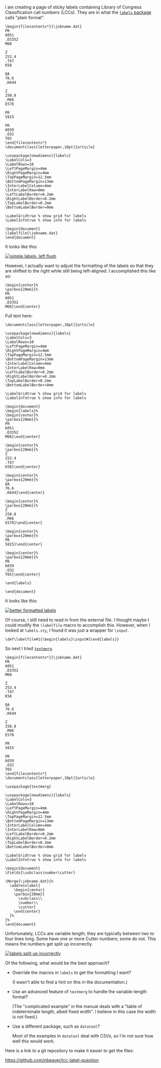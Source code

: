 
I am creating a page of sticky labels containing Library of Congress Classification call numbers (LCCs). They are in what the [`labels` package](https://www.ctan.org/pkg/labels) calls "plain format".

    \begin{filecontents*}{\jobname.dat}
    PR
    6051
    .D3352
    M68
    
    Z
    253.4
    .T47
    K58
    
    QA
    76.6
    .K644
    
    Z
    250.8
    .M46
    E578
    
    PR
    5815
    
    PR
    6039
    .O32
    T65
    \end{filecontents*}
    \documentclass[letterpaper,10pt]{article}
    
    \usepackage[newdimens]{labels}
    \LabelCols=3
    \LabelRows=10
    \LeftPageMargin=4mm
    \RightPageMargin=4mm
    \TopPageMargin=12.5mm
    \BottomPageMargin=13mm
    \InterLabelColumn=4mm
    \InterLabelRow=0mm
    \LeftLabelBorder=0.2mm
    \RightLabelBorder=0.2mm
    \TopLabelBorder=0.2mm
    \BottomLabelBorder=0mm
    
    \LabelGridtrue % show grid for labels
    \LabelInfotrue % show info for labels
    
    \begin{document}
    \labelfile{\jobname.dat}
    \end{document}


It looks like this:

[![simple labels, left flush][1]][1]

However, I actually want to adjust the formatting of the labels so that they are shifted to the right while still being left-aligned. I accomplished this like so:

    \begin{center}%
    \parbox{20mm}{%
    PR
    6051
    .D3352
    M68}\end{center}

Full text here:

    \documentclass[letterpaper,10pt]{article}
    
    \usepackage[newdimens]{labels}
    \LabelCols=3
    \LabelRows=10
    \LeftPageMargin=4mm
    \RightPageMargin=4mm
    \TopPageMargin=12.5mm
    \BottomPageMargin=13mm
    \InterLabelColumn=4mm
    \InterLabelRow=0mm
    \LeftLabelBorder=0.2mm
    \RightLabelBorder=0.2mm
    \TopLabelBorder=0.2mm
    \BottomLabelBorder=0mm
    
    \LabelGridtrue % show grid for labels
    \LabelInfotrue % show info for labels
    
    \begin{document}
    \begin{labels}%
    \begin{center}%
    \parbox{20mm}{%
    PR
    6051
    .D3352
    M68}\end{center}
    
    \begin{center}%
    \parbox{20mm}{%
    Z
    253.4
    .T47
    K58}\end{center}
    
    \begin{center}%
    \parbox{20mm}{%
    QA
    76.6
    .K644}\end{center}
    
    \begin{center}%
    \parbox{20mm}{%
    Z
    250.8
    .M46
    E578}\end{center}
    
    \begin{center}%
    \parbox{20mm}{%
    PR
    5815}\end{center}
    
    \begin{center}%
    \parbox{20mm}{%
    PR
    6039
    .O32
    T65}\end{center}
    
    \end{labels}
    
    \end{document}


It looks like this:

[![better formatted labels][2]][2]

Of course, I still need to read in from the external file. I thought maybe I could modify the `\labelfile` macro to accomplish this. However, when I looked at `labels.sty`, I found it was just a wrapper for `\input`.

    \def\labelfile#1{\begin{labels}\input#1\end{labels}}

So next I tried [`textmerg`](https://www.ctan.org/pkg/textmerg).

    \begin{filecontents*}{\jobname.dat}
    PR
    6051
    .D3352
    M68
    
    Z
    253.4
    .T47
    K58
    
    QA
    76.6
    .K644
    
    Z
    250.8
    .M46
    E578
    
    PR
    5815
    
    PR
    6039
    .O32
    T65
    \end{filecontents*}
    \documentclass[letterpaper,10pt]{article}
    
    \usepackage{textmerg}
    
    \usepackage[newdimens]{labels}
    \LabelCols=3
    \LabelRows=10
    \LeftPageMargin=4mm
    \RightPageMargin=4mm
    \TopPageMargin=12.5mm
    \BottomPageMargin=13mm
    \InterLabelColumn=4mm
    \InterLabelRow=0mm
    \LeftLabelBorder=0.2mm
    \RightLabelBorder=0.2mm
    \TopLabelBorder=0.2mm
    \BottomLabelBorder=0mm
    
    \LabelGridtrue % show grid for labels
    \LabelInfotrue % show info for labels
    
    \begin{document}
    \Fields{\subclass\number\cutter}
    
    \Merge{\jobname.dat}{%
      \addresslabel{
        \begin{center}
        \parbox{20mm}{
          \subclass\\
          \number\\
          \cutter}
        \end{center}
      }%
    }%
    \end{document}


Unfortunately, LCCs are variable length; they are typically between two to four lines long. Some have one or more Cutter numbers; some do not. This means the numbers get split up incorrectly.

[![labels split up incorrectly][3]][3]

Of the following, what would be the best approach?

- Override the macros in `labels` to get the formatting I want?

  (I wasn't able to find a hint on this in the documentation.)

- Use an advanced feature of `textmerg` to handle the variable-length format?

  (The "complicated example" in the manual deals with a "table of indeterminate length, albeit fixed width". I believe in this case the width is not fixed.)

- Use a different package, such as `datatool`?

  Most of the examples in `datatool` deal with CSVs, so I'm not sure how well this would work.

Here is a link to a git repository to make it easier to get the files:

https://github.com/nbeaver/lcc-label-question


  [1]: https://i.stack.imgur.com/7hLhA.png
  [2]: https://i.stack.imgur.com/UdduQ.png
  [3]: https://i.stack.imgur.com/rzXjY.png
